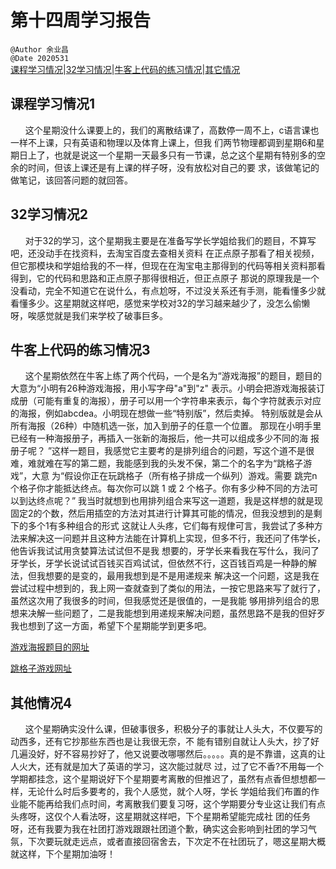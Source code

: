 # 第十四周学习报告  
`@Author 余业昌`  
`@Date 2020531`  
[课程学习情况](#1)|[32学习情况](#2)|[牛客上代码的练习情况](#3)|[其它情况](#4)


## <a id='1'>课程学习情况1</a> 
&nbsp;&nbsp;&nbsp;&nbsp;&nbsp;&nbsp;这个星期没什么课要上的，我们的离散结课了，高数停一周不上，c语言课也一样不上课，只有英语和物理以及体育上课上，但我
们两节物理都调到星期6和星期日上了，也就是说这一个星期一天最多只有一节课，总之这个星期有特别多的空余的时间，但该上课还是有上课的样子呀，没有放松对自己的要
求，该做笔记的做笔记，该回答问题的就回答。

## <a id='2'>32学习情况2</a> 
&nbsp;&nbsp;&nbsp;&nbsp;&nbsp;&nbsp;对于32的学习，这个星期我主要是在准备写学长学姐给我们的题目，不算写吧，还没动手在找资料，去淘宝百度去查相关资料
在正点原子那看了相关视频，但它那模块和学姐给我的不一样，但现在在淘宝电主那得到的代码等相关资料那看得到，它的代码和思路和正点原子那得很相近，但正点原子
那说的原理我是一个没看动，完全不知道它在说什么，有点尬呀，不过没关系还有手测，能看懂多少就看懂多少。这星期就这样吧，感觉来学校对32的学习越来越少了，没怎么偷懒呀，唉感觉就是我们来学校了破事巨多。

## <a id='3'>牛客上代码的练习情况3</a> 
&nbsp;&nbsp;&nbsp;&nbsp;&nbsp;&nbsp;这个星期依然在牛客上练了两个代码，一个是名为“游戏海报”的题目，题目的大意为“小明有26种游戏海报，用小写字母"a"到"z"
表示。小明会把游戏海报装订成册（可能有重复的海报），册子可以用一个字符串来表示，每个字符就表示对应的海报，例如abcdea。小明现在想做一些“特别版”，然后卖掉。
特别版就是会从所有海报（26种）中随机选一张，加入到册子的任意一个位置。 那现在小明手里已经有一种海报册子，再插入一张新的海报后，他一共可以组成多少不同的海
报册子呢？ ”这样一题目，我感觉它主要考的是排列组合的问题，写这个道不是很难，难就难在写的第二题，我能感到我的头发不保，第二个的名字为“跳格子游戏”，大意
为“假设你正在玩跳格子（所有格子排成一个纵列）游戏。需要 跳完n 个格子你才能抵达终点。每次你可以跳 1 或 2 个格子。你有多少种不同的方法可以到达终点呢？”
我当时就想到也用排列组合来写这一道题，我是这样想的就是现固定2的个数，然后用插空的方法对其进行计算其可能的情况，但我没想到的是剩下的多个1有多种组合的形式
这就让人头疼，它们每有规侓可言，我尝试了多种方法来解决这一问题并且这种方法能在计算机上实现，但多不行，我还问了伟学长，他告诉我试试用贪婪算法试试但不是我
想要的，牙学长来看我在写什么，我问了牙学长，牙学长说试试百钱买百鸡试试，但依然不行，这百钱百鸡是一种静的解法，但我想要的是变的，最用我想到是不是用递规来
解决这一个问题，这是我在尝试过程中想到的，我上网一查就查到了类似的用法，一按它思路来写了就行了，虽然这次用了我很多的时间，但我感觉还是很值的，一是我能
够用排列组合的思想来决解一些问题了，二是我能想到用递规来解决问题，虽然思路不是我的但好歹我也想到了这一方面，希望下个星期能学到更多吧。


[游戏海报题目的网址](https://www.nowcoder.com/practice/6a6a0e4d6dfa4d89acd73bdfec79cf28?tpId=98&tqId=32848&tPage=2&rp=2&ru=/ta/2019test&qru=/ta/2019test/question-ranking)

[跳格子游戏网址](https://www.nowcoder.com/practice/2ae1e475df394b9bbb7c6e5bf40be9ec?tpId=98&tqId=32865&tPage=3&rp=3&ru=/ta/2019test&qru=/ta/2019test/question-ranking)


## <a id='4'>其他情况4</a> 
&nbsp;&nbsp;&nbsp;&nbsp;&nbsp;&nbsp;这个星期确实没什么课，但破事很多，积极分子的事就让人头大，不仅要写的动西多，还有它抄那些东西也是让我很无奈，不
能有错别自就让人头大，抄了好几遍没好，好不容易抄好了，他又说要改哪哪然后。。。。。真的是不靠谱，这真的让人火大，还有就是加大了英语的学习，这次能过就尽
过，过了它不香?不用每一个学期都挂念，这个星期说好下个星期要考离散的但推迟了，虽然有点香但想想都一样，无论什么时后多要考的，我个人感觉，就个人呀，学长
学姐给我们布置的作业能不能再给我们点时间，考离散我们要复习呀，这个学期要分专业这让我们有点头疼呀，这仅个人看法呀，这星期就这样吧，下个星期希望能完成社
团的任务呀，还有我要为我在社团打游戏跟跟社团道个歉，确实这会影响到社团的学习气氛，下次要玩就走远点，或者直接回宿舍去，下次定不在社团玩了，嗯这星期大概
就这样，下个星期加油呀！
